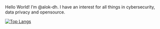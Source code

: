 Hello World! I’m @alok-dh. 
I have an interest for all things in cybersecurity, data privacy and opensource. 

[![Top Langs](https://github-readme-stats.vercel.app/api/top-langs/?username=alok-dh&layout=compact&theme=dark)](https://github.com/anuraghazra/github-readme-stats)



<!---
alok-dh/alok-dh is a ✨ special ✨ repository because its `README.md` (this file) appears on your GitHub profile.
You can click the Preview link to take a look at your changes.
--->
